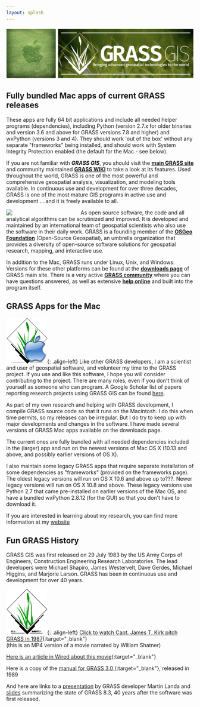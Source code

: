 ```yaml
---
layout: splash
---
```

![](assets/images/‎new_grassmac_spashscreen_transparent.png)
## Fully bundled Mac apps of current GRASS releases

These apps are fully 64 bit applications and include all needed helper programs (dependencies), including Python (version 2.7.x for older binaries and version 3.6 and above for GRASS versions 7.8 and higher) and wxPython (versions 3 and 4). They should work 'out of the box' without any separate "frameworks" being installed, and should work with System Integrity Protection enabled (the default for the Mac - see below).

If you are not familiar with ***GRASS GIS***, you should visit the **[ main GRASS site](http://grass.osgeo.org)** and community maintained **[GRASS WIKI](http://grass.osgeo.org/wiki/)** to take a look at its features. Used throughout the world, GRASS is one of the most powerful and comprehensive geospatial analysis, visualization, and modeling tools available. In continuous use and development for over three decades, GRASS is one of the most mature GIS programs in active use and development ....and it is freely available to all. 

<img align="left" src="/grass-mac/assets/images/OSGEOlogo.png" width=200> As open source software, the code and all analytical algorithms can be scrutinized and improved. It is developed and maintained by an international team of geospatial scientists who also use the software in their daily work. GRASS is a founding member of the **[OSGeo Foundation](http://osgeo.org)** (Open-Source Geospatial), an umbrella organization that provides a diversity of open-source software solutions for geospatial research, mapping, and interactive use. 
 
In addition to the Mac, GRASS runs under Linux, Unix, and Windows. Versions for these other platforms can be found at the **[downloads page](http://grass.osgeo.org/download/)** of GRASS main site. There is a very active **[GRASS community](https://grass.osgeo.org/about/community/)** where you can have questions answered, as well as extensive **[help online](https://grass.osgeo.org/learn/ )** and built into the program itself. 

## GRASS Apps for the Mac

![](assets/images/macgrass_logo.png){: .align-left} Like other GRASS developers, I am a scientist and user of geospatial software, and volunteer my time to the GRASS project. If you use and like this software, I hope you will consider contributing to the project. There are many roles, even if you don't think of yourself as someone who can program. A Google Scholar list of papers reporting research projects using GRASS GIS can be found [here](https://scholar.google.com/citations?hl=en&user=gJ0ZB0cAAAAJ&view_op=list_works&sortby=pubdate).

As part of my own research and helping with GRASS development, I compile GRASS source code so that it runs on the Macintosh. I do this when time permits, so my releases can be irregular. But I do try to keep up with major developments and changes in the software. I have made several versions of GRASS Mac apps available on the downloads page.

The current ones are fully bundled with all needed dependencies included in the (larger) app and run on the newest versions of Mac OS X (10.13 and above, and possibly earlier versions of OS X).

I also maintain some legacy GRASS apps that require separate installation of some dependencies as "frameworks" (provided on the frameworks page). The oldest legacy versions will run on OS X 10.6 and above up to???. Newer legacy versions will run on OS X 10.8 and above. These legacy versions use Python 2.7 that came pre-installed on earlier versions of the Mac OS, and have a bundled wxPython 2.8.12 (for the GUI) so that you don't have to download it.

If you are interested in learning about my research, you can find more information at my [website](http://cmbarton.wikidot.com )

## Fun GRASS History 
GRASS GIS was first released on 29 July 1983 by the US Army Corps of Engineers, Construction Engineering Research Laboratories. The lead developers were Michael Shapiro, James Westervelt, Dave Gerdes, Michael Higgins, and Marjorie Larson. GRASS has been in continuous use and development for over 40 years. 

![](assets/images/grass_logo_animated.gif){: .align-left}
[Click to watch Capt. James T. Kirk pitch GRASS in 1987](http://grassmac.wikidot.com/local--files/start/1987-07-17-GRASS-GIS_Shatner.mp4){:target="_blank"}  
(this is an MP4 version of a movie narrated by William Shatner)  

[Here is an article in Wired about this movie](assets/files/1987-07-17-GRASS-GIS_Shatner.mp4){:target="_blank"}   

Here is a copy of the [manual for GRASS 3.0 ](assets/files/grass3_manual.pdf){:target="_blank"}, released in 1989

And here are links to a [presentation](https://www.youtube.com/watch?v=olRSbZ1UpJI&t=1475s ) by GRASS developer Martin Landa and [slides](https://ctu-geoforall-lab.github.io/grass-gis-talk-foss4g-2023/foss4g2023.html#) summarizing the state of GRASS 8.3, 40 years after the software was first released.
